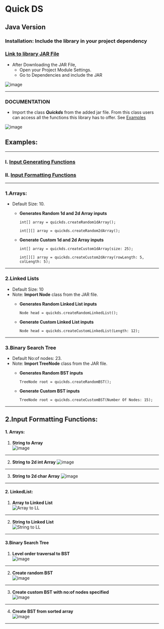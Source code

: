 # Quick DS


## Java Version


### Installation: Include the library in your project dependency

### [Link to library JAR File](https://drive.google.com/file/d/1pvDh7aEjnWeE5kryqn2TI-G0XUh2ac2F/view?usp=sharing)
- After Downloading the JAR File,
  - Open your Project Module Settings.
  - Go to Dependencies and include the JAR

![image](https://github.com/varnaa/QuickDS/blob/master/java/screenshots/ss1.png)

---

### DOCUMENTATION

* Import the class ***Quickds*** from the added jar file. From this class users can access all the functions this
  library has to offer. See [Examples](###Examples:)

![image](https://github.com/varnaa/QuickDS/blob/master/java/screenshots/ss2.png)

## Examples:

---

### I. [Input Generating Functions](#1arrays)

### II. [Input Formatting Functions](#2input-formatting-functions)

----------------------------------------------------

### 1.Arrays:

- Default Size: 10.
  - **Generates Random 1d and 2d Array inputs**

    `int[] array = quickds.createRandom1dArray();`

    `int[][] array = quickds.createRandom2dArray();`

  - **Generate Custom 1d and 2d Array inputs**

    `int[] array = quickds.createCustom1dArray(size: 25);`

    `int[][] array = quickds.createCustom2dArray(rowLength: 5, colLength: 5);`

---

### 2.Linked Lists

- Default Size: 10
- Note: **Import Node** class from the JAR file.
  - **Generates Random Linked List inputs**

    `Node head = quickds.createRandomLinkedList();`

  - **Generate Custom Linked List inputs**

    `Node head = quickds.createCustomLinkedList(Length: 12);`

---

### 3.Binary Search Tree

- Default No:of nodes: 23.
- Note: **Import TreeNode** class from the JAR file.
  - **Generates Random BST inputs**

    `TreeNode root = quickds.createRandomBST();`

  - **Generate Custom BST inputs**

    `TreeNode root = quickds.createCustomBST(Number Of Nodes: 15);`

---
    
## 2.Input Formatting Functions:

#### 1. Arrays: 
1. **String to Array** </br>
![image](https://github.com/varnaa/QuickDS/blob/master/java/screenshots/array1d.png)

---

2. **String to 2d int Array**
![image](https://github.com/varnaa/QuickDS/blob/master/java/screenshots/2dInt.png)

---

3. **String to 2d char Array**
![image](https://github.com/varnaa/QuickDS/blob/master/java/screenshots/2dCharArray.png)

---

#### 2. LinkedList:
1. **Array to Linked List** </br> 
![Array to LL](https://github.com/varnaa/QuickDS/blob/master/java/screenshots/arrayLL.png)

---

2. **String to Linked List** </br>
![String to LL](https://github.com/varnaa/QuickDS/blob/master/java/screenshots/StringLL.png)

---

#### 3.Binary Search Tree

1. **Level order traversal to BST** </br>
![image](https://github.com/varnaa/QuickDS/blob/master/java/screenshots/bstformatString.png)

---
2. **Create random BST** </br>
![image](https://github.com/varnaa/QuickDS/blob/master/java/screenshots/createRandomBST.png)

---

3. **Create custom BST with no:of nodes specified**</br>
![image](https://github.com/varnaa/QuickDS/blob/master/java/screenshots/createCustomBST.png)

---

4. **Create BST from sorted array**</br>
![image](https://github.com/varnaa/QuickDS/blob/master/java/screenshots/bstToSortedArray.png)

---





      

